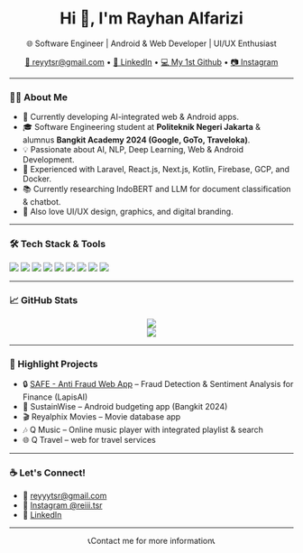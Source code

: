 <h1 align="center">Hi 👋, I'm Rayhan Alfarizi</h1>
<p align="center">
  🌐 Software Engineer | Android & Web Developer | UI/UX Enthusiast  
</p>
<p align="center">
  <a href="mailto:reyytsr@gmail.com">📧 reyytsr@gmail.com</a> • 
  <a href="https://www.linkedin.com/in/rayhan-alfarizi-3a4901247/">🔗 LinkedIn</a> • 
  <a href="https://github.com/reyyytsr">💻 My 1st Github</a> • 
  <a href="https://instagram.com/reiii.tsr">📷 Instagram</a> 
</p>

---

### 👨‍💻 About Me

- 🔭 Currently developing AI-integrated web & Android apps.
- 🎓 Software Engineering student at **Politeknik Negeri Jakarta** & alumnus **Bangkit Academy 2024 (Google, GoTo, Traveloka)**.
- 💡 Passionate about AI, NLP, Deep Learning, Web & Android Development.
- 🚀 Experienced with Laravel, React.js, Next.js, Kotlin, Firebase, GCP, and Docker.
- 📚 Currently researching IndoBERT and LLM for document classification & chatbot.
- 🎨 Also love UI/UX design, graphics, and digital branding.

---

### 🛠️ Tech Stack & Tools

<p align="left">
  <img src="https://img.shields.io/badge/-PHP-777BB4?style=for-the-badge&logo=php&logoColor=white"/>
  <img src="https://img.shields.io/badge/-Laravel-F55247?style=for-the-badge&logo=laravel&logoColor=white"/>
  <img src="https://img.shields.io/badge/-React-61DAFB?style=for-the-badge&logo=react&logoColor=black"/>
  <img src="https://img.shields.io/badge/-Next.js-000000?style=for-the-badge&logo=next.js&logoColor=white"/>
  <img src="https://img.shields.io/badge/-Kotlin-0095D5?style=for-the-badge&logo=kotlin&logoColor=white"/>
  <img src="https://img.shields.io/badge/-Firebase-FFCA28?style=for-the-badge&logo=firebase&logoColor=black"/>
  <img src="https://img.shields.io/badge/-Google%20Cloud-4285F4?style=for-the-badge&logo=google-cloud&logoColor=white"/>
  <img src="https://img.shields.io/badge/-Figma-F24E1E?style=for-the-badge&logo=figma&logoColor=white"/>
  <img src="https://img.shields.io/badge/-Docker-2496ED?style=for-the-badge&logo=docker&logoColor=white"/>
</p>

---

### 📈 GitHub Stats

<p align="center">
  <img src="https://github-readme-stats.vercel.app/api?username=rayrockers2309&show_icons=true&theme=tokyonight&hide_border=true"/>
  <br/>
  <img src="https://github-readme-stats.vercel.app/api/top-langs/?username=rayrockers2309&layout=compact&theme=tokyonight&hide_border=true"/>
</p>

---

### 📌 Highlight Projects

- 🔒 [SAFE - Anti Fraud Web App]((https://www.safenetindo.site)) – Fraud Detection & Sentiment Analysis for Finance (LapisAI)
- 📱 SustainWise – Android budgeting app (Bangkit 2024)
- 🎬 Reyalphix Movies – Movie database app
- 🎶 Q Music – Online music player with integrated playlist & search
- 🌐 Q Travel – web for travel services

---

### ☕ Let's Connect!

- 📩 reyyytsr@gmail.com
- 📸 [Instagram @reiii.tsr](https://instagram.com/reiii.tsr)
- 💼 [LinkedIn](https://linkedin.com/in/rayhan-alfarizi-3a4901247/)

---

<p align="center">
  📞Contact me for more information📞
</p>

